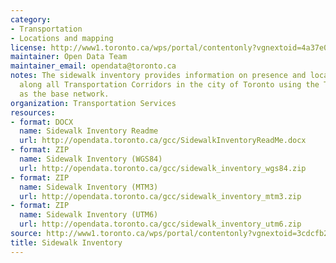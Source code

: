 ```yaml
---
category:
- Transportation
- Locations and mapping
license: http://www1.toronto.ca/wps/portal/contentonly?vgnextoid=4a37e03bb8d1e310VgnVCM10000071d60f89RCRD
maintainer: Open Data Team
maintainer_email: opendata@toronto.ca
notes: The sidewalk inventory provides information on presence and location of sidewalks
  along all Transportation Corridors in the city of Toronto using the Toronto Centreline
  as the base network.
organization: Transportation Services
resources:
- format: DOCX
  name: Sidewalk Inventory Readme
  url: http://opendata.toronto.ca/gcc/SidewalkInventoryReadMe.docx
- format: ZIP
  name: Sidewalk Inventory (WGS84)
  url: http://opendata.toronto.ca/gcc/sidewalk_inventory_wgs84.zip
- format: ZIP
  name: Sidewalk Inventory (MTM3)
  url: http://opendata.toronto.ca/gcc/sidewalk_inventory_mtm3.zip
- format: ZIP
  name: Sidewalk Inventory (UTM6)
  url: http://opendata.toronto.ca/gcc/sidewalk_inventory_utm6.zip
source: http://www1.toronto.ca/wps/portal/contentonly?vgnextoid=3cdcfb292f426410VgnVCM10000071d60f89RCRD&vgnextchannel=1a66e03bb8d1e310VgnVCM10000071d60f89RCRD
title: Sidewalk Inventory
---
```

